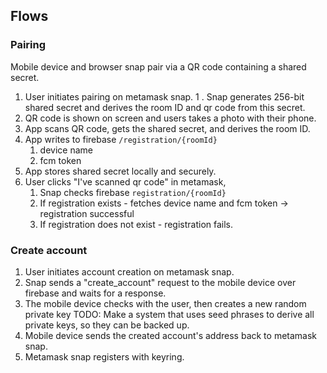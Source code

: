 ## Flows

### Pairing
Mobile device and browser snap pair via a QR code containing a shared secret.

1. User initiates pairing on metamask snap.
    1 . Snap generates 256-bit shared secret and derives the room ID and qr code from this secret.
2. QR code is shown on screen and users takes a photo with their phone.
3. App scans QR code, gets the shared secret, and derives the room ID.
4. App writes to firebase `/registration/{roomId}`
    1. device name
    2. fcm token
5. App stores shared secret locally and securely.
6. User clicks "I've scanned qr code" in metamask, 
    1. Snap checks firebase `registration/{roomId}`
    2. If registration exists - fetches device name and fcm token -> registration successful
    3. If registration does not exist - registration fails.

### Create account

1. User initiates account creation on metamask snap.
2. Snap sends a "create_account" request to the mobile device over firebase and waits for a response.
3. The mobile device checks with the user, then creates a new random private key
    TODO: Make a system that uses seed phrases to derive all private keys, so they can be backed up.
4. Mobile device sends the created account's address back to metamask snap.
5. Metamask snap registers with keyring.